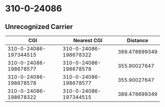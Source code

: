 # 310-0-24086
## Unrecognized Carrier


| CGI | Nearest CGI | Distance |
|-----|-------------|----------|
| 310-0-24086-197344515 | 310-0-24086-198678322 | 389.478699349 |
| 310-0-24086-198678577 | 310-0-24086-198678578 | 355.90027647 |
| 310-0-24086-198678578 | 310-0-24086-198678577 | 355.90027647 |
| 310-0-24086-198678322 | 310-0-24086-197344515 | 389.478699349 |
